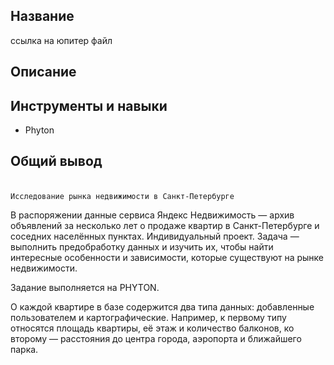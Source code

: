 ## Название
ссылка на юпитер файл
## Описание
## Инструменты и навыки 
 - Phyton
## Общий вывод
###

                                                                         Исследование рынка недвижимости в Санкт-Петербурге
В распоряжении данные сервиса Яндекс Недвижимость — архив объявлений за несколько лет о продаже квартир в Санкт-Петербурге и соседних населённых пунктах. Индивидуальный проект.
Задача — выполнить предобработку данных и изучить их, чтобы найти интересные особенности и зависимости, которые существуют на рынке недвижимости.

Задание выполняется на PHYTON.

О каждой квартире в базе содержится два типа данных: добавленные пользователем и картографические. Например, к первому типу относятся площадь квартиры, её этаж и количество балконов, ко второму — расстояния до центра города, аэропорта и ближайшего парка. 
